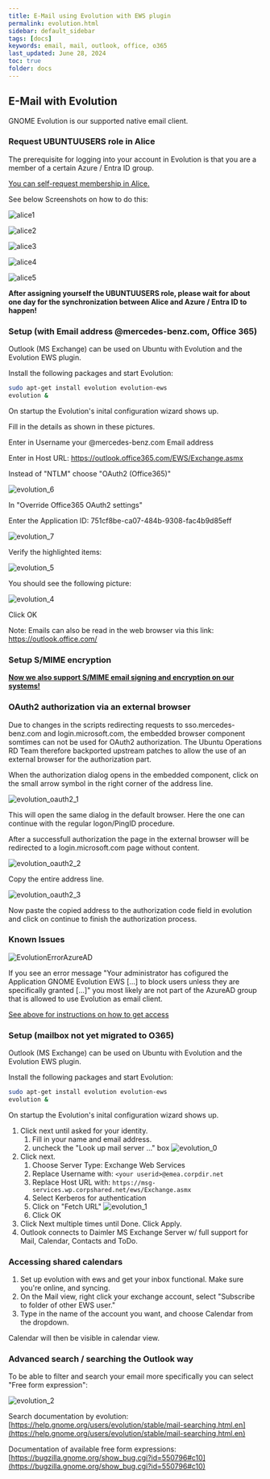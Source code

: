 ```yaml
---
title: E-Mail using Evolution with EWS plugin
permalink: evolution.html
sidebar: default_sidebar
tags: [docs]
keywords: email, mail, outlook, office, o365
last_updated: June 28, 2024
toc: true
folder: docs
---
```


## E-Mail with Evolution

GNOME Evolution is our supported native email client.

### Request UBUNTUUSERS role in Alice

The prerequisite for logging into your account in Evolution is that you are a
member of a certain Azure / Entra ID group.

[You can self-request membership in Alice.](
https://alice.mercedes-benz.com/access/accessRequest)

See below Screenshots on how to do this:

![alice1](images/docs/evolution/alice_1.png)

![alice2](images/docs/evolution/alice_2.png)

![alice3](images/docs/evolution/alice_3.png)

![alice4](images/docs/evolution/alice_4.png)

![alice5](images/docs/evolution/alice_5.png)

__After assigning yourself the UBUNTUUSERS role, please wait for about one day for
the synchronization between Alice and Azure / Entra ID to happen!__

### Setup (with Email address @mercedes-benz.com, Office 365)

Outlook (MS Exchange) can be used on Ubuntu with Evolution and the Evolution EWS plugin.

Install the following packages and start Evolution:

```bash
sudo apt-get install evolution evolution-ews
evolution &
```

On startup the Evolution's inital configuration wizard shows up.

Fill in the details as shown in these pictures.

Enter in Username your @mercedes-benz.com Email address

Enter in Host URL: <https://outlook.office365.com/EWS/Exchange.asmx>

Instead of "NTLM" choose "OAuth2 (Office365)"

![evolution_6](images/docs/evolution/evolution-o365_2.jpeg)

In "Override Office365 OAuth2 settings"

Enter the Application ID: 751cf8be-ca07-484b-9308-fac4b9d85eff

![evolution_7](images/docs/evolution/evolution-o365_3.jpeg)

Verify the highlighted items:

![evolution_5](images/docs/evolution/evolution-o365_1.jpeg)

You should see the following picture:

![evolution_4](images/docs/evolution/evolution-o365_0.jpeg)

Click OK

Note: Emails can also be read in the web browser via this link: <https://outlook.office.com/>

### Setup S/MIME encryption

[__Now we also support S/MIME email signing and encryption on our systems!__](
/ubunturd/ubuntudoc/cma.html)

### OAuth2 authorization via an external browser

Due to changes in the scripts redirecting requests to
sso.mercedes-benz.com and login.microsoft.com, the embedded browser
component somtimes can not be used for OAuth2 authorization. The Ubuntu
Operations RD Team therefore backported upstream patches to allow the
use of an external browser for the authorization part.

When the authorization dialog opens in the embedded component, click on the small arrow symbol in the right corner of the address line.

![evolution_oauth2_1](images/docs/evolution/evolution-oauth2-1.jpg)

This will open the same dialog in the default browser. Here the one can continue with the regular logon/PingID procedure.

After a successfull authorization the page in the external browser will be redirected to a login.microsoft.com page without content.

![evolution_oauth2_2](images/docs/evolution/evolution-oauth2-2.jpg)

Copy the entire address line.

![evolution_oauth2_3](images/docs/evolution/evolution-oauth2-3.jpg)

Now paste the copied address to the authorization code field in evolution and click on continue to finish the authorization process.

### Known Issues

![EvolutionErrorAzureAD](images/docs/evolution/EvolutionErrorAzureAD.png)

If you see an error message "Your administrator has cofigured the Application GNOME Evolution EWS [...] to block users unless they are specifically granted [...]" you most likely are not part of the AzureAD group that is allowed to use Evolution as email client.

[See above for instructions on how to get access](
#request-ubuntuusers-role-in-alice)

### Setup (mailbox not yet migrated to O365)

Outlook (MS Exchange) can be used on Ubuntu with Evolution and the Evolution EWS plugin.

Install the following packages and start Evolution:

```bash
sudo apt-get install evolution evolution-ews
evolution &
```

On startup the Evolution's inital configuration wizard shows up.

1. Click next until asked for your identity.
    1. Fill in your name and email address.
    2. uncheck the "Look up mail server ..." box
    ![evolution_0](images/docs/evolution/evolution_0.jpg)
2. Click next.
    1. Choose Server Type: Exchange Web Services
    2. Replace Username with: `<your userid>@emea.corpdir.net`
    3. Replace Host URL with: `https://msg-services.wp.corpshared.net/ews/Exchange.asmx`
    4. Select Kerberos for authentication
    5. Click on "Fetch URL"
    ![evolution_1](images/docs/evolution/evolution_1.png)
    6. Click OK
3. Click Next multiple times until Done. Click Apply.
4. Outlook connects to Daimler MS Exchange Server w/ full support for Mail, Calendar, Contacts and ToDo.

### Accessing shared calendars

1. Set up evolution with ews and get your inbox functional. Make sure you're online, and syncing.
2. On the Mail view, right click your exchange account, select "Subscribe to folder of other EWS user."
3. Type in the name of the account you want, and choose Calendar from the dropdown.

Calendar will then be visible in calendar view.

### Advanced search / searching the Outlook way

To be able to filter and search your email more specifically you can select "Free form expression":

![evolution_2](images/docs/evolution/evolution_2.png)

Search documentation by evolution: [https://help.gnome.org/users/evolution/stable/mail-searching.html.en](https://help.gnome.org/users/evolution/stable/mail-searching.html.en)

Documentation of available free form expressions: [https://bugzilla.gnome.org/show_bug.cgi?id=550796#c10](https://bugzilla.gnome.org/show_bug.cgi?id=550796#c10)
